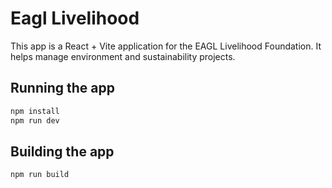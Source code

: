# Eagl Livelihood 


This app is a React + Vite application for the EAGL Livelihood Foundation.
It helps manage environment and sustainability projects.

## Running the app

```bash
npm install
npm run dev
```

## Building the app

```bash
npm run build
```

